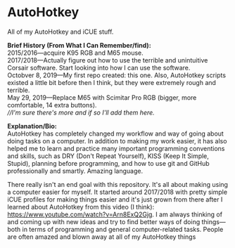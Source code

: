 # AutoHotkey

All of my AutoHotkey and iCUE stuff.

**Brief History (From What I Can Remember/find):**<br>
2015/2016—acquire K95 RGB and M65 mouse.<br>
2017/2018—Actually figure out how to use the terrible and unintuitive Corsair software. Start looking into how I can use the software.<br>
Octobver 8, 2019—My first repo created: this one. Also, AutoHotkey scripts existed a little bit before then I think, but they were extremely rough and terrible.<br>
May 29, 2019—Replace M65 with Scimitar Pro RGB (bigger, more comfortable, 14 extra buttons).<br>
*//I'm sure there's more and if so I'll add them here.*

**Explanation/Bio:**<br>
AutoHotkey has completely changed my workflow and way of going about doing tasks on a computer. In addition to making my work easier, it has also helped me to learn and practice many important programming conventions and skills, such as DRY (Don't Repeat Yourself), KISS (Keep It Simple, Stupid), planning before programming, and how to use git and GitHub professionally and smartly. Amazing language.

There really isn't an end goal with this repository. It's all about making using a computer easier for myself. It started around 2017/2018 with pretty simple iCUE profiles for making things easier and it's just grown from there after I learned about AutoHotkey from this video (I think): https://www.youtube.com/watch?v=Arn8ExQ2Gjg. I am always thinking of and coming up with new ideas and try to find better ways of doing things—both in terms of programming and general computer-related tasks. People are often amazed and blown away at all of my AutoHotkey things
